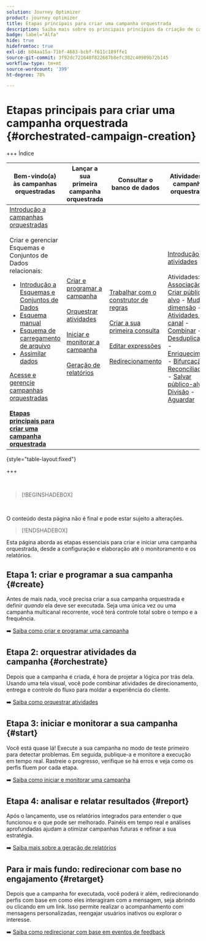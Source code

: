 ```yaml
---
solution: Journey Optimizer
product: journey optimizer
title: Etapas principais para criar uma campanha orquestrada
description: Saiba mais sobre os principais princípios da criação de campanhas orquestradas com o Adobe Journey Optimizer
badge: label="Alfa"
hide: true
hidefromtoc: true
exl-id: b04aa15a-71bf-4683-bcbf-f611c189ffe1
source-git-commit: 3f92dc721648f822687b8efc302c40989b72b145
workflow-type: tm+mt
source-wordcount: '399'
ht-degree: 78%

---
```



# Etapas principais para criar uma campanha orquestrada {#orchestrated-campaign-creation}

+++ Índice 

| Bem-vindo(a) às campanhas orquestradas | Lançar a sua primeira campanha orquestrada | Consultar o banco de dados | Atividades de campanhas orquestradas |
|---|---|---|---|
| [Introdução a campanhas orquestradas](gs-orchestrated-campaigns.md)<br/><br/>Criar e gerenciar Esquemas e Conjuntos de Dados relacionais:</br> <ul><li>[Introdução a Esquemas e Conjuntos de Dados](gs-schemas.md)</li><li>[Esquema manual](manual-schema.md)</li><li>[Esquema de carregamento de arquivo](file-upload-schema.md)</li><li>[Assimilar dados](ingest-data.md)</li></ul>[Acesse e gerencie campanhas orquestradas](access-manage-orchestrated-campaigns.md)<br/><br/><b>[Etapas principais para criar uma campanha orquestrada](gs-campaign-creation.md)</b> | [Criar e programar a campanha](create-orchestrated-campaign.md)<br/><br/>[Orquestrar atividades](orchestrate-activities.md)<br/><br/>[Iniciar e monitorar a campanha](start-monitor-campaigns.md)<br/><br/>[Geração de relatórios](reporting-campaigns.md) | [Trabalhar com o construtor de regras](orchestrated-rule-builder.md)<br/><br/>[Criar a sua primeira consulta](build-query.md)<br/><br/>[Editar expressões](edit-expressions.md)<br/><br/>[Redirecionamento](retarget.md) | [Introdução às atividades](activities/about-activities.md)<br/><br/>Atividades:<br/>[Associação](activities/and-join.md) - [Criar público-alvo](activities/build-audience.md) - [Mudar dimensão](activities/change-dimension.md) - [Atividades de canal](activities/channels.md) - [Combinar](activities/combine.md) - [Desduplicação](activities/deduplication.md) - [Enriquecimento](activities/enrichment.md) - [Bifurcação](activities/fork.md) - [Reconciliação](activities/reconciliation.md) - [Salvar público-alvo](activities/save-audience.md) - [Divisão](activities/split.md) - [Aguardar](activities/wait.md) |

{style="table-layout:fixed"}

+++

<br/>

>[!BEGINSHADEBOX]

</br>

O conteúdo desta página não é final e pode estar sujeito a alterações.

>[!ENDSHADEBOX]

Esta página aborda as etapas essenciais para criar e iniciar uma campanha orquestrada, desde a configuração e elaboração até o monitoramento e os relatórios.

<!--
<table style="table-layout:fixed"><tr style="border: 0; text-align: center;" >
<td><a href="#create"><img alt="Create & schedule your campaign" src="../../channels/assets/do-not-localize/email.png"></a><br/><a href="#create"><strong>Create & schedule your campaign</strong></a></td>
<td><a href="#orchestrate"><img alt="Orchestrate campaign activities" src="../../channels/assets/do-not-localize/sms.png"></a><br/><a href="#orchestrate"><strong>Orchestrate campaign activities</strong></a></td>
<td><a href="#start"><img alt="Start & monitor your campaign" src="../../channels/assets/do-not-localize/push.png"></a><a href="#start"><strong>Start & monitor your campaign</strong></a></td>
<td><a href="#report"><img alt="Analyze & report on results" src="../../channels/assets/do-not-localize/push.png"></a><a href="#report"><strong>Analyze & report on results</strong></a></td>
</tr></table>-->



## Etapa 1: criar e programar a sua campanha {#create}

Antes de mais nada, você precisa criar a sua campanha orquestrada e definir *quando* ela deve ser executada. Seja uma única vez ou uma campanha multicanal recorrente, você terá controle total sobre o tempo e a frequência.

➡️ [Saiba como criar e programar uma campanha](../orchestrated/create-orchestrated-campaign.md)

## Etapa 2: orquestrar atividades da campanha {#orchestrate}

Depois que a campanha é criada, é hora de projetar a lógica por trás dela. Usando uma tela visual, você pode combinar atividades de direcionamento, entrega e controle do fluxo para moldar a experiência do cliente.

➡️ [Saiba como orquestrar atividades](../orchestrated/orchestrate-activities.md)

## Etapa 3: iniciar e monitorar a sua campanha {#start}

Você está quase lá! Execute a sua campanha no modo de teste primeiro para detectar problemas. Em seguida, publique-a e monitore a execução em tempo real. Rastreie o progresso, verifique se há erros e veja como os perfis fluem por cada etapa.

➡️ [Saiba como iniciar e monitorar uma campanha](../orchestrated/start-monitor-campaigns.md)

## Etapa 4: analisar e relatar resultados {#report}

Após o lançamento, use os relatórios integrados para entender o que funcionou e o que pode ser melhorado. Painéis em tempo real e análises aprofundadas ajudam a otimizar campanhas futuras e refinar a sua estratégia.

➡️ [Saiba mais sobre a geração de relatórios](../orchestrated/reporting-campaigns.md)

## Para ir mais fundo: redirecionar com base no engajamento {#retarget}

Depois que a campanha for executada, você poderá ir além, redirecionando perfis com base em como eles interagiram com a mensagem, seja abrindo ou clicando em um link. Isso permite realizar o acompanhamento com mensagens personalizadas, reengajar usuários inativos ou explorar o interesse.

➡️ [Saiba como redirecionar com base em eventos de feedback](../orchestrated/retarget.md)
